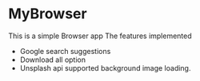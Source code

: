 # MyBrowser

This is a simple Browser app 
The features implemented 
- Google search suggestions
- Download all option
- Unsplash api supported background image loading.
